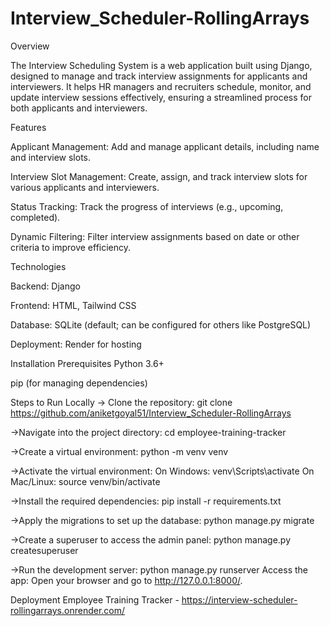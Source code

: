 # Interview_Scheduler-RollingArrays

Overview

The Interview Scheduling System is a web application built using Django, designed to manage and track interview assignments for applicants and interviewers. It helps HR managers and recruiters schedule, monitor, and update interview sessions effectively, ensuring a streamlined process for both applicants and interviewers.

Features

Applicant Management: Add and manage applicant details, including name and interview slots.

Interview Slot Management: Create, assign, and track interview slots for various applicants and interviewers.

Status Tracking: Track the progress of interviews (e.g., upcoming, completed).

Dynamic Filtering: Filter interview assignments based on date or other criteria to improve efficiency.

Technologies

Backend: Django

Frontend: HTML, Tailwind CSS

Database: SQLite (default; can be configured for others like PostgreSQL)

Deployment: Render for hosting

Installation Prerequisites Python 3.6+

pip (for managing dependencies)

Steps to Run Locally -> Clone the repository: git clone https://github.com/aniketgoyal51/Interview_Scheduler-RollingArrays

->Navigate into the project directory: cd employee-training-tracker

->Create a virtual environment: python -m venv venv

->Activate the virtual environment: On Windows: venv\Scripts\activate On Mac/Linux: source venv/bin/activate

->Install the required dependencies: pip install -r requirements.txt

->Apply the migrations to set up the database: python manage.py migrate

->Create a superuser to access the admin panel: python manage.py createsuperuser

->Run the development server: python manage.py runserver Access the app: Open your browser and go to http://127.0.0.1:8000/.

Deployment Employee Training Tracker - https://interview-scheduler-rollingarrays.onrender.com/

